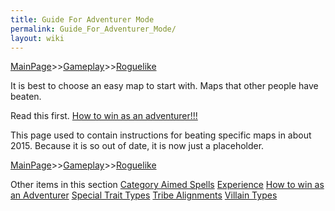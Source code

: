 ```yaml
---
title: Guide For Adventurer Mode
permalink: Guide_For_Adventurer_Mode/
layout: wiki
---
```


[MainPage](/keeperrl_wiki/ "wikilink")>>[Gameplay](/keeperrl_wiki/Gameplay_Guide "wikilink")>>[Roguelike](/keeperrl_wiki/Roguelike "wikilink")

It is best to choose an easy map to start with. Maps that other people
have beaten.

Read this first. [How to win as an
adventurer!!!](/keeperrl_wiki/How_To_Win_As_An_Adventurer!!! "wikilink")

This page used to contain instructions for beating specific maps in
about 2015. Because it is so out of date, it is now just a placeholder.

[MainPage](/keeperrl_wiki/ "wikilink")>>[Gameplay](/keeperrl_wiki/Gameplay_Guide "wikilink")>>[Roguelike](/keeperrl_wiki/Roguelike "wikilink")

Other items in this section
    [Category Aimed Spells](/keeperrl_wiki/Category_Aimed_Spells "wikilink")
    [Experience](/keeperrl_wiki/Experience "wikilink")
    [How to win as an Adventurer](/keeperrl_wiki/How_To_Win_As_An_Adventurer "wikilink")
    [Special Trait Types](/keeperrl_wiki/Special_Trait_Types "wikilink")
    [Tribe Alignments](/keeperrl_wiki/Tribe_Alignments "wikilink")
    [Villain Types](/keeperrl_wiki/Villain_Types "wikilink")

